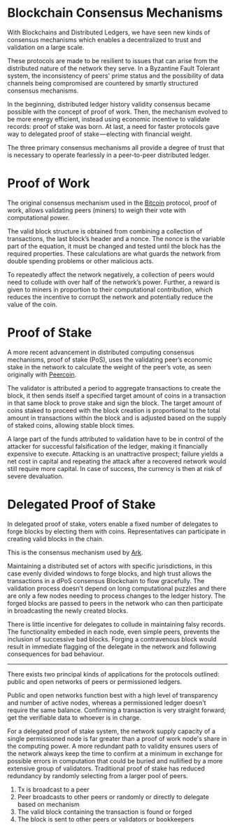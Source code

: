 # Blockchain Consensus Mechanisms
With Blockchains and Distributed Ledgers, we have seen new kinds of consensus mechanisms which enables a decentralized to trust and validation on a large scale.

These protocols are made to be resilient to issues that can arise from the distributed nature of the network they serve. In a Byzantine Fault Tolerant system, the inconsistency of peers' prime status and the possibility of data channels being compromised are countered by smartly structured consensus mechanisms.

In the beginning, distributed ledger history validity consensus became possible with the concept of proof of work. Then, the mechanism evolved to be more energy efficient, instead using economic incentive to validate records: proof of stake was born. At last, a need for faster protocols gave way to delegated proof of stake — electing with financial weight.

The three primary consensus mechanisms all provide a degree of trust that is necessary to operate fearlessly in a peer-to-peer distributed ledger.

# Proof of Work
The original consensus mechanism used in the [Bitcoin] protocol, proof of work, allows validating peers (miners) to weigh their vote with computational power.

The valid block structure is obtained from combining a collection of transactions, the last block’s header and a nonce. The nonce is the variable part of the equation, it must be changed and tested until the block has the required properties. These calculations are what guards the network from double spending problems or other malicious acts.

To repeatedly affect the network negatively, a collection of peers would need to collude with over half of the network’s power. Further, a reward is given to miners in proportion to their computational contribution, which reduces the incentive to corrupt the network and potentially reduce the value of the coin.

# Proof of Stake
A more recent advancement in distributed computing consensus mechanisms, proof of stake (PoS), uses the validating peer’s economic stake in the network to calculate the weight of the peer’s vote, as seen originally with [Peercoin].

The validator is attributed a period to aggregate transactions to create the block, it then sends itself a specified target amount of coins in a transaction in that same block to prove stake and sign the block. The target amount of coins staked to proceed with the block creation is proportional to the total amount in transactions within the block and is adjusted based on the supply of staked coins, allowing stable block times.

A large part of the funds attributed to validation have to be in control of the attacker for successful falsification of the ledger, making it financially expensive to execute. Attacking is an unattractive prospect; failure yields a net cost in capital and repeating the attack after a recovered network would still require more capital. In case of success, the currency is then at risk of severe devaluation.

# Delegated Proof of Stake
In delegated proof of stake, voters enable a fixed number of delegates to forge blocks by electing them with coins. Representatives can participate in creating valid blocks in the chain.

This is the consensus mechanism used by [Ark].

Maintaining a distributed set of actors with specific jurisdictions, in this case evenly divided windows to forge blocks, and high trust allows the transactions in a dPoS consensus Blockchain to flow gracefully. The validation process doesn’t depend on long computational puzzles and there are only a few nodes needing to process changes to the ledger history. The forged blocks are passed to peers in the network who can then participate in broadcasting the newly created blocks.

There is little incentive for delegates to collude in maintaining falsy records. The functionality embeded in each node, even simple peers, prevents the inclusion of successive bad blocks. Forging a contravenous block would result in immediate flagging of the delegate in the network and following consequences for bad behaviour.


-----------

There exists two principal kinds of applications for the protocols outlined: public and open networks of peers or permissioned ledgers.

Public and open networks function best with a high level of transparency and number of active nodes, whereas a permissioned ledger doesn't require the same balance. Confirming a transaction is very straight forward; get the verifiable data to whoever is in charge.

For a delegated proof of stake system, the network supply capacity of a single permissioned node is far greater than a proof of work node's share in the computing power. A more redundant path to validity ensures users of the network always keep the time to confirm at a minimum in exchange for possible errors in computation that could be buried and nullified by a more extensive group of validators. Traditional proof of stake has reduced redundancy by randomly selecting from a larger pool of peers.

1. Tx is broadcast to a peer
2. Peer broadcasts to other peers or randomly or directly to delegate based on mechanism
3. The valid block containing the transaction is found or forged
4. The block is sent to other peers or validators or bookkeepers

[ark]: https://ark.io/Whitepaper.pdf 'Ark whitepaper'
[bitcoin]: https://bitcoin.org/bitcoin.pdf 'Bitcoin whitepaper'
[blackcoin]: https://blackcoin.co/blackcoin-pos-protocol-v2-whitepaper.pdf 'Blackcoin whitepaper'
[peercoin]: https://peercoin.net/whitepaper 'Peercoin whitepaper'
